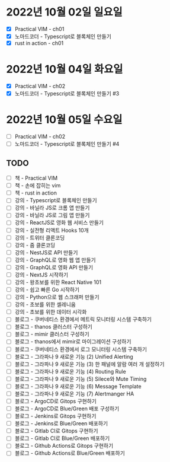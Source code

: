 
# 2022년 10월 02일 일요일

* [x] Practical VIM - ch01
* [x] 노마드코더 - Typescript로 블록체인 만들기
* [x] rust in action - ch01

# 2022년 10월 04일 화요일

* [x] Practical VIM - ch02
* [x] 노마드코더 - Typescript로 블록체인 만들기 #3

# 2022년 10월 05일 수요일

* [ ] Practical VIM - ch02
* [ ] 노마드코더 - Typescript로 블록체인 만들기 #4

## TODO

* [ ] 책 - Practical VIM
* [ ] 책 - 손에 잡히는 vim 
* [ ] 책 - rust in action
* [ ] 강의 - Typescript로 블록체인 만들기
* [ ] 강의 - 바닐라 JS로 크롬 앱 만들기
* [ ] 강의 - 바닐라 JS로 그림 앱 만들기
* [ ] 강의 - ReactJS로 영화 웹 서비스 만들기
* [ ] 강의 - 실전형 리액트 Hooks 10개 
* [ ] 강의 - 트위터 클론코딩 
* [ ] 강의 - 줌 클론코딩
* [ ] 강의 - NestJS로 API 만들기
* [ ] 강의 - GraphQL로 영화 웹 앱 만들기
* [ ] 강의 - GraphQL로 영화 API 만들기
* [ ] 강의 - NextJS 시작하기 
* [ ] 강의 - 왕초보를 위한 React Native 101 
* [ ] 강의 - 쉽고 빠른 Go 시작하기
* [ ] 강의 - Python으로 웹 스크래퍼 만들기
* [ ] 강의 - 초보를 위한 셀레니움 
* [ ] 강의 - 초보를 위한 데이터 시각화
* [ ] 블로그 - 쿠버네티스 환경에서 메트릭 모니터링 시스템 구축하기
* [ ] 블로그 - thanos 클러스터 구성하기
* [ ] 블로그 - mimir 클러스터 구성하기
* [ ] 블로그 - thanos에서 mimir로 마이그레이션 구성하기
* [ ] 블로그 - 쿠버네티스 환경에서 로그 모니터링 시스템 구축하기
* [ ] 블로그 - 그라파나 9 새로운 기능 (2) Unified Alerting
* [ ] 블로그 - 그라파나 9 새로운 기능 (3) 한 패널에 알람 여러 개 설정하기
* [ ] 블로그 - 그라파나 9 새로운 기능 (4) Routing Rule
* [ ] 블로그 - 그라파나 9 새로운 기능 (5) Silece와 Mute Timing
* [ ] 블로그 - 그라파나 9 새로운 기능 (6) Message Template 
* [ ] 블로그 - 그라파나 9 새로운 기능 (7) Alertmanger HA
* [ ] 블로그 - ArgoCD로 Gitops 구현하기
* [ ] 블로그 - ArgoCD로 Blue/Green 배포 구성하기
* [ ] 블로그 - Jenkins로 Gitops 구현하기
* [ ] 블로그 - Jenkins로 Blue/Green 배포하기
* [ ] 블로그 - Gitlab CI로 Gitops 구현하기
* [ ] 블로그 - Gitlab CI로 Blue/Green 배포하기
* [ ] 블로그 - Github Actions로 Gitops 구현하기
* [ ] 블로그 - Github Actions로 Blue/Green 배포하기
